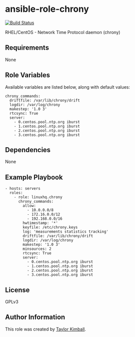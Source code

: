 # ansible-role-chrony

[![Build Status](https://travis-ci.org/linuxhq/ansible-role-chrony.svg?branch=master)](https://travis-ci.org/linuxhq/ansible-role-chrony)

RHEL/CentOS - Network Time Protocol daemon (chrony)

## Requirements

None

## Role Variables

Available variables are listed below, along with default values:

    chrony_commands:
      driftfile: /var/lib/chrony/drift
      logdir: /var/log/chrony
      makestep: '1.0 3'
      rtcsync: True
      server:
        - 0.centos.pool.ntp.org iburst
        - 1.centos.pool.ntp.org iburst
        - 2.centos.pool.ntp.org iburst
        - 3.centos.pool.ntp.org iburst

## Dependencies

None

## Example Playbook

    - hosts: servers
      roles:
        - role: linuxhq.chrony
          chrony_commands:
            allow:
              - 10.0.0.0/8
              - 172.16.0.0/12
              - 192.168.0.0/16
            hwtimestamp: '*'
            keyfile: /etc/chrony.keys
            log: 'measurements statistics tracking'
            driftfile: /var/lib/chrony/drift
            logdir: /var/log/chrony
            makestep: '1.0 3'
            minsources: 2
            rtcsync: True
            server:
              - 0.centos.pool.ntp.org iburst
              - 1.centos.pool.ntp.org iburst
              - 2.centos.pool.ntp.org iburst
              - 3.centos.pool.ntp.org iburst

## License

GPLv3

## Author Information

This role was created by [Taylor Kimball](http://www.linuxhq.org).

